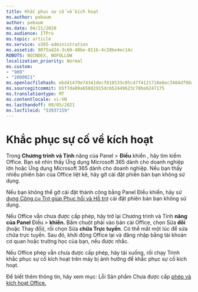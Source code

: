 ```yaml
---
title: Khắc phục sự cố về kích hoạt
ms.author: pebaum
author: pebaum
ms.date: 04/21/2020
ms.audience: ITPro
ms.topic: article
ms.service: o365-administration
ms.assetid: 9075ad24-3c60-48be-811b-4c28be4ec14c
ROBOTS: NOINDEX, NOFOLLOW
localization_priority: Normal
ms.custom:
- "909"
- "2000021"
ms.openlocfilehash: ebd41479e74341decf818533c05c47f4121718e6ec3404df90ab28c5ca59f65d
ms.sourcegitcommit: b5f7da89a650d2915dc652449623c78be6247175
ms.translationtype: MT
ms.contentlocale: vi-VN
ms.lasthandoff: 08/05/2021
ms.locfileid: "53937159"
---
```

# <a name="activation-troubleshooting"></a>Khắc phục sự cố về kích hoạt

Trong **Chương trình và Tính** năng của Panel \> **Điều** khiển , hãy tìm kiếm Office. Bạn sẽ nhìn thấy Ứng dụng Microsoft 365 dành cho doanh nghiệp lớn hoặc Ứng dụng Microsoft 365 dành cho doanh nghiệp. Nếu bạn thấy nhiều phiên bản của Office liệt kê, hãy gỡ cài đặt phiên bản bạn không sử dụng.
  
Nếu bạn không thể gỡ cài đặt thành công bằng Panel Điều khiển, hãy sử [dụng Công cụ Trợ giúp Phục hồi và Hỗ trợ](https://aka.ms/SARA-OfficeUninstall-Alchemy) cài đặt phiên bản bạn không sử dụng.
  
Nếu Office vẫn chưa được cấp phép, hãy trở lại Chương trình và Tính **năng của Panel** Điều \> **khiển.** Bấm chuột phải vào bản cài Office, chọn Sửa **đổi** (hoặc Thay đổi), rồi chọn Sửa **chữa Trực tuyến**. Có thể mất một lúc để sửa chữa trực tuyến. Sau đó, khởi động Office lại và đăng nhập bằng tài khoản cơ quan hoặc trường học của bạn, nếu được nhắc.
  
Nếu Office phép vẫn chưa được cấp phép, [](https://aka.ms/SARA-OfficeActivation-Alchemy) hãy tải xuống, rồi chạy Trình khắc phục sự cố kích hoạt trên máy bị ảnh hưởng để khắc phục sự cố kích hoạt.
  
Để biết thêm thông tin, hãy xem mục: Lỗi Sản phẩm Chưa được cấp [phép và kích hoạt Office.](https://support.office.com/article/0d23d3c0-c19c-4b2f-9845-5344fedc4380)
